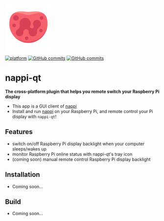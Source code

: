 ![nappi_icon](https://github.com/ultrasilicon/nappi-qt/blob/master/ui/nappi_smaller.png?raw=true)

[![platform](https://img.shields.io/badge/Platform-Linux%20%7C%20macOS%20%7C%20Windows-ff69b4.svg?style=flat)](http://doc.qt.io/qt-5/supported-platforms.html)
[![GitHub commits](https://img.shields.io/github/commit-activity/m/ultrasilicon/nappi-qt)](https://github.com/ultrasilicon/nappi-qt/commits/master)
[![GitHub commits](https://img.shields.io/github/last-commit/ultrasilicon/nappi-qt)](https://github.com/ultrasilicon/nappi-qt/commits/master)

# nappi-qt

**The cross-platform plugin that helps you remote switch your Raspberry Pi display**

* This app is a GUI client of [nappi](https://github.com/ultrasilicon/nappi)
* Install and run [nappi](https://github.com/ultrasilicon/nappi) on your Raspberry Pi, and remote control your Pi display with `nappi-qt`!

## Features
* switch on/off Raspberry Pi display backlight when your computer sleeps/wakes up
* monitor Raspberry Pi online status with nappi-qt's tray icon
* (coming soon) manual remote control Raspberry Pi display backlight 

## Installation

* Coming soon...

## Build

* Coming soon...
